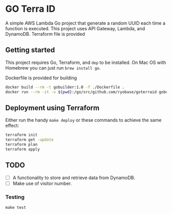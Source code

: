 GO Terra ID
===========

A simple AWS Lambda Go project that generate a random UUID each time a function is executed. This project uses API Gateway, Lambda, and DynamoDB. Terraform file is provided

## Getting started

This project requires Go, Terraform, and `dep` to be installed. On Mac OS with Homebrew you can just run `brew install go`.

Dockerfile is provided for building

```bash
docker build --rm -t gobuilder:1.0 -f ./Dockerfile .
docker run --rm -it -v ${pwd}:/go/src/github.com/ryobase/goterraid gobuilder:1.0
```

## Deployment using Terraform

Either run the handy ``make deploy`` or these commands to achieve the same effect:

```bash
terraform init
terraform get -update
terraform plan
terraform apply
```

## TODO

- [ ] A functionality to store and retrieve data from DynamoDB.
- [ ] Make use of visitor number.

### Testing

``make test``